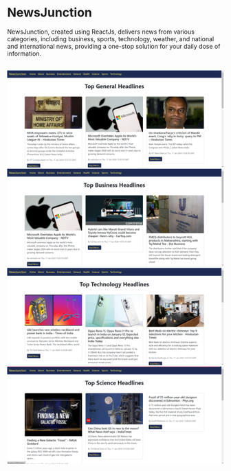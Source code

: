 # NewsJunction

NewsJunction, created using ReactJs, delivers news from various categories, including business, sports, technology, weather, and national and international news, providing a one-stop solution for your daily dose of information.

<br>

<img src="displayImages/GeneralHeadlines.png" alt="General Headlines" width="700">
<img src="displayImages/BusinessHeadlines.png" alt="Business Headlines" width="700">
<img src="displayImages/TechnologyHeadlines.png" alt="Technology Headlines" width="700">
<img src="displayImages/ScienceHeadlines.png" alt="Science Headlines" width="700">